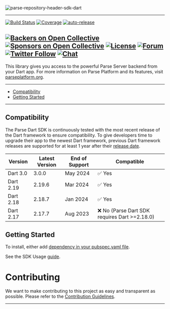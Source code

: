 ![parse-repository-header-sdk-dart](https://user-images.githubusercontent.com/5673677/166120960-ea1f58e3-a62b-4770-b541-f64186859339.png)

---

[![Build Status](https://github.com/parse-community/Parse-SDK-Flutter/workflows/ci/badge.svg?branch=master)](https://github.com/parse-community/Parse-SDK-Flutter/actions?query=workflow%3Aci+branch%3Amaster)
[![Coverage](https://img.shields.io/codecov/c/github/parse-community/Parse-SDK-Flutter/master)](https://app.codecov.io/gh/parse-community/Parse-SDK-Flutter/branch/master)
[![auto-release](https://img.shields.io/badge/%F0%9F%9A%80-auto--release-9e34eb.svg)](https://github.com/parse-community/Parse-SDK-Flutter/releases)

[![Backers on Open Collective](https://opencollective.com/parse-server/backers/badge.svg)][open-collective-link]
[![Sponsors on Open Collective](https://opencollective.com/parse-server/sponsors/badge.svg)][open-collective-link]
[![License](https://img.shields.io/badge/license-Apache%202.0-lightgrey.svg)](https://github.com/parse-community/Parse-SDK-Flutter/blob/master/LICENSE)
[![Forum](https://img.shields.io/discourse/https/community.parseplatform.org/topics.svg)](https://community.parseplatform.org/c/parse-server)
[![Twitter Follow](https://img.shields.io/twitter/follow/ParsePlatform.svg?label=Follow%20us&style=social)](https://twitter.com/intent/follow?screen_name=ParsePlatform)
[![Chat](https://img.shields.io/badge/Chat-Join!-%23fff?style=social&logo=slack)](https://chat.parseplatform.org)
---

This library gives you access to the powerful Parse Server backend from your Dart app. For more information on Parse Platform and its features, visit [parseplatform.org](https://parseplatform.org).

---

- [Compatibility](#compatibility)
- [Getting Started](#getting-started)

---
## Compatibility

The Parse Dart SDK is continuously tested with the most recent release of the Dart framework to ensure compatibility. To give developers time to upgrade their app to the newest Dart framework, previous Dart framework releases are supported for at least 1 year after their [release date](https://dart.dev/get-dart/archive).

| Version   | Latest Version | End of Support | Compatible                                   |
|-----------|----------------|----------------|----------------------------------------------|
| Dart 3.0  | 3.0.0          | May 2024       | ✅ Yes                                        |
| Dart 2.19 | 2.19.6         | Mar 2024       | ✅ Yes                                        |
| Dart 2.18 | 2.18.7         | Jan 2024       | ✅ Yes                                        |
| Dart 2.17 | 2.17.7         | Aug 2023       | ❌ No (Parse Dart SDK requires Dart >=2.18.0) |

## Getting Started

To install, either add [dependency in your pubspec.yaml file](https://pub.dev/packages/parse_server_sdk/install).

See the SDK Usage [guide][guide].

# Contributing

We want to make contributing to this project as easy and transparent as possible. Please refer to the [Contribution Guidelines](../../CONTRIBUTING.md).

---

[guide]: http://docs.parseplatform.org/flutter/guide/
[open-collective-link]: https://opencollective.com/parse-server
